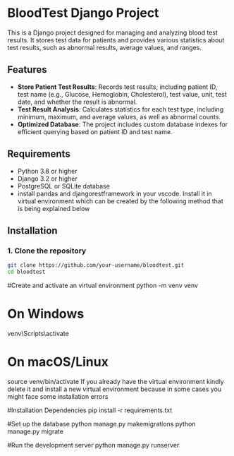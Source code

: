 # BloodTest Django Project

This is a Django project designed for managing and analyzing blood test results. It stores test data for patients and provides various statistics about test results, such as abnormal results, average values, and ranges.

## Features

- **Store Patient Test Results**: Records test results, including patient ID, test name (e.g., Glucose, Hemoglobin, Cholesterol), test value, unit, test date, and whether the result is abnormal.
- **Test Result Analysis**: Calculates statistics for each test type, including minimum, maximum, and average values, as well as abnormal counts.
- **Optimized Database**: The project includes custom database indexes for efficient querying based on patient ID and test name.

## Requirements

- Python 3.8 or higher
- Django 3.2 or higher
- PostgreSQL or SQLite database
- install pandas and djangorestframework in your vscode. Install it in virtual environment which can be created by the following method that is being explained below

## Installation

### 1. Clone the repository

```bash
git clone https://github.com/your-username/bloodtest.git
cd bloodtest
```


#Create and activate an virtual environment
python -m venv venv
# On Windows
venv\Scripts\activate
# On macOS/Linux
source venv/bin/activate
If you already have the virtual environment kindly delete it and install a new virtual environment because in some cases you might face some installation errors


#Installation Dependencies
pip install -r requirements.txt


#Set up the database
python manage.py makemigrations
python manage.py migrate


#Run the development server
python manage.py runserver
